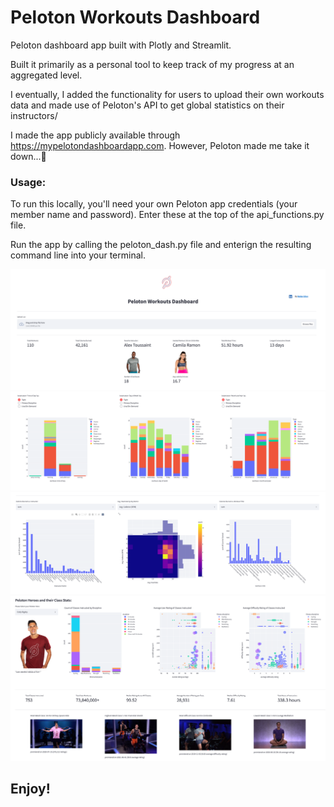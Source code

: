 # Peloton Workouts Dashboard
Peloton dashboard app built with Plotly and Streamlit.

Built it primarily as a personal tool to keep track of my progress at an aggregated level.

I eventually, I added the functionality for users to upload their own workouts data and made use of Peloton's API to get global statistics on their instructors/

I made the app publicly available through https://mypelotondashboardapp.com. However, Peloton made me take it down...🤣

### Usage:
To run this locally, you'll need your own Peloton app credentials (your member name and password). Enter these at the top of the api_functions.py file.

Run the app by calling the peloton_dash.py file and enterign the resulting command line into your terminal.


![UI1](./images/ui1.png)
![UI2](./images/ui2.png)
![UI3](./images/ui3.png)
![UI4](./images/ui4.png)

## Enjoy!
